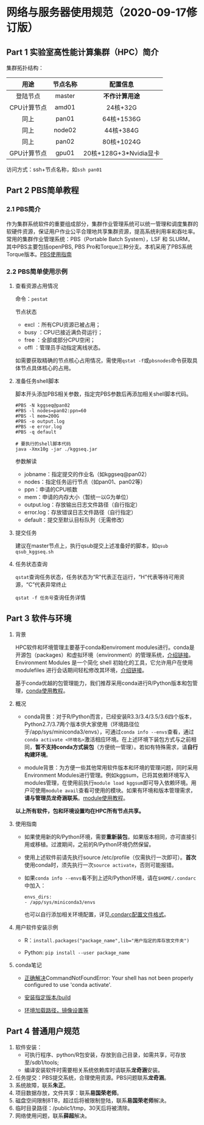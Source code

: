 # 网络与服务器使用规范（2020-09-17修订版）

## Part 1 实验室高性能计算集群（HPC）简介

集群拓扑结构：

用途|节点名称|配置信息
:---:|:--:|:---:
登陆节点|master|**不作计算用途**
CPU计算节点|amd01|24核+32G
同上|pan01|64核+1536G
同上|node02|44核+384G
同上|pan02|80核+1024G
GPU计算节点|gpu01|20核+128G+3*Nvidia显卡

访问方式：ssh+节点名称，如`ssh pan01`

## Part 2 PBS简单教程

### 2.1 PBS简介

作为集群系统软件的重要组成部分，集群作业管理系统可以统一管理和调度集群的软硬件资源，保证用户作业公平合理地共享集群资源，提高系统利用率和吞吐率。常用的集群作业管理系统：PBS（Portable Batch System），LSF 和 SLURM，其中PBS主要包括openPBS, PBS Pro和Torque三种分支。本机采用了PBS系统Torque版本。[PBS使用指南](http://web.snplife.com/oa/server/2019-10-13/wuzhou.pdf)

### 2.2 PBS简单使用示例

1. 查看资源占用情况

    命令：`pestat`

    节点状态

    * excl ：所有CPU资源已被占用；
    * busy ：CPU已接近满负荷运行；
    * free ：全部或部分CPU空闲；
    * offl ：管理员手动指定离线状态。

    如需要获取精确的节点核心占用情况，需使用`qstat -f`或`pbsnodes`命令获取具体节点具体核心的占用。 

2. 准备任务shell脚本

    脚本开头添加PBS相关参数，指定完PBS参数后再添加相关shell脚本代码。

    ```
    #PBS -N kggseq@pan02
    #PBS -l nodes=pan02:ppn=60
    #PBS -l mem=200G
    #PBS -o output.log
    #PBS -e error.log
    #PBS -q default

    # 要执行的shell脚本代码
    java -Xmx10g -jar ./kggseq.jar 
    ```

    参数解读

    * jobname：指定提交的作业名（如kggseq@pan02）
    * nodes：指定任务运行节点（如pan01、pan02等）
    * ppn：申请的CPU核数
    * mem：申请的内存大小（暂统一以G为单位）
    * output.log：存放输出日志文件路径（自行指定）
    * error.log：存放错误日志文件路径（自行指定）
    * default：提交至默认目标队列（无需修改）

3. 提交任务

    建议在master节点上，执行qsub提交上述准备好的脚本，如`qsub qsub_kggseq.sh`

4. 任务状态查询

    `qstat`查询任务状态，任务状态为“R”代表正在运行，“H”代表等待可用资源，“C”代表异常终止

    `qstat -f 任务号`查询任务详情

## Part 3 软件与环境

1. 背景

    HPC软件和环境管理主要基于conda和enviroment modules进行。conda是开源包（packages）和虚拟环境（environment）的管理系统，[介绍链接](https://zhuanlan.zhihu.com/p/44398592)。
    Environment Modules 是一个简化 shell 初始化的工具，它允许用户在使用 modulefiles 进行会话期间轻松修改其环境，[介绍链接](https://zhuanlan.zhihu.com/p/50725572)。

    基于conda优越的包管理能力，我们推荐采用conda进行R/Python版本和包管理，[conda使用教程](https://zhuanlan.zhihu.com/p/44398592)。

2. 概况

    * conda背景：对于R/Python而言，已经安装R3.3/3.4/3.5/3.6四个版本，Python2.7/3.7两个版本供大家使用（环境路径位于/app/sys/miniconda3/envs），可通过`conda info --envs`查看，通过`conda activate <环境名>`激活相应环境。在上述环境下装包方式与之前相同，**暂不支持conda方式装包**（方便统一管理）。若如有特殊需求，请**自行构建环境**。

    * module背景：为方便一些其他常用软件版本和环境的管理问题，同时采用Environment Modules进行管理。例如kggsum，已将其依赖环境写入modules管理，在使用前执行``module load kggsum``即可导入依赖环境。用户可使用``module avail``查看可使用的模块。如果有环境和版本管理需求，**请与管理员龙奇涵联系**。[module使用教程](https://zhuanlan.zhihu.com/p/50725572)。

    **以上所有软件，包和环境设置均在HPC所有节点共享。**

3. 使用指南

    * 如果使用新的R/Python环境，需要**重新装包**，如果版本相同，亦可直接引用或移植。过渡期间，之前的R/Python环境仍然保留。

    * 使用上述软件前请先执行source /etc/profile（仅需执行一次即可）。**首次**使用conda时，须先执行一次`source activate`，否则可能报错。

    * 如果`conda info --envs`看不到上述R/Python环境，请在`$HOME/.condarc`中加入：

        ```
        envs_dirs:
        - /app/sys/miniconda3/envs
        ```
        也可以自行添加相关环境配置，详见[.condarc配置文件格式](https://www.jianshu.com/p/a5e9190b909c)。


4. 用户软件安装示例

    * R：`install.packages("package_name",lib="用户指定的库存放文件夹")`

    * Python: `pip install --user package_name`

5. conda笔记

    * [正确解决](https://blog.csdn.net/qq_33221533/article/details/100150534)CommandNotFoundError: Your shell has not been properly configured to use 'conda activate'.

    * [安装指定版本/build](https://blog.csdn.net/qq_34877350/article/details/79553818)

    * [环境加载路径，镜像设置等](https://www.jianshu.com/p/a5e9190b909c)

## Part 4 普通用户规范

1. 软件安装：
    * 可执行程序、python/R包安装，存放到自己目录，如需共享，可存放至/sdb1/tools; 
    * 编译安装软件时需要相关系统依赖库时请联系**龙奇涵**安装。
2. 任务提交：PBS提交系统，合理使用资源。PBS问题联系**龙奇涵**。
3. 系统故障，联系**朱正**。
4. 项目数据存放，文件共享：联系**易国荣老师**。
5. 磁盘空间限制8TB，超过后将被限制登陆，联系**易国荣老师**解决。
6. 临时目录路径：/public1/tmp，30天后将被清除。
7. 网络使用问题，联系**薛超**解决。


